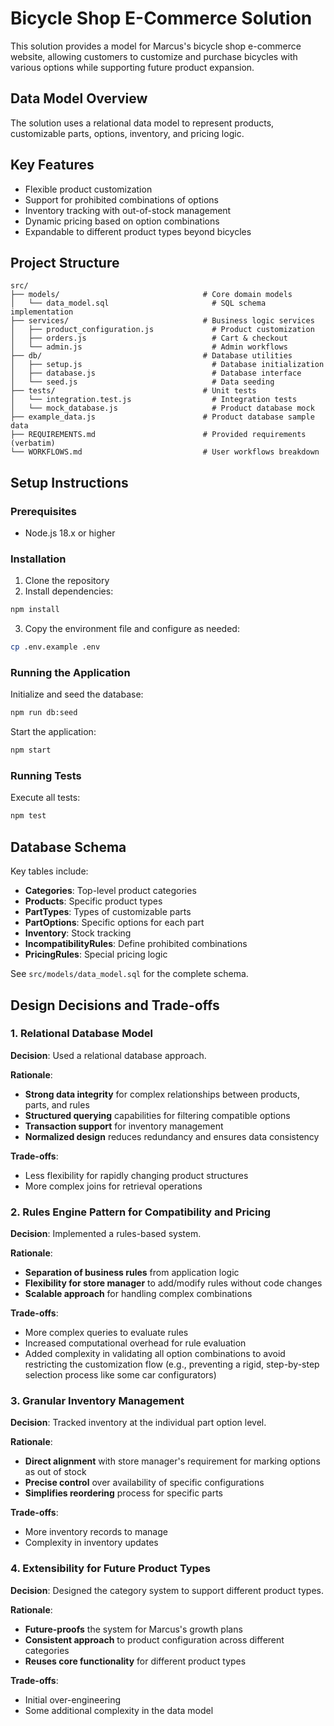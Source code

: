 # Bicycle Shop E-Commerce Solution

This solution provides a model for Marcus's bicycle shop e-commerce website, allowing customers to customize and purchase bicycles with various options while supporting future product expansion.

## Data Model Overview

The solution uses a relational data model to represent products, customizable parts, options, inventory, and pricing logic.

## Key Features

- Flexible product customization
- Support for prohibited combinations of options
- Inventory tracking with out-of-stock management
- Dynamic pricing based on option combinations
- Expandable to different product types beyond bicycles

## Project Structure

```
src/
├── models/                                # Core domain models
│   └── data_model.sql                       # SQL schema implementation
├── services/                              # Business logic services
│   ├── product_configuration.js             # Product customization
│   ├── orders.js                            # Cart & checkout
│   └── admin.js                             # Admin workflows
├── db/                                    # Database utilities
│   ├── setup.js                             # Database initialization
│   ├── database.js                          # Database interface
│   └── seed.js                              # Data seeding
├── tests/                                 # Unit tests
│   └── integration.test.js                  # Integration tests
│   └── mock_database.js                     # Product database mock
├── example_data.js                        # Product database sample data
├── REQUIREMENTS.md                        # Provided requirements (verbatim)
└── WORKFLOWS.md                           # User workflows breakdown
```

## Setup Instructions

### Prerequisites

- Node.js 18.x or higher

### Installation

1. Clone the repository
2. Install dependencies:

```bash
npm install
```

3. Copy the environment file and configure as needed:

```bash
cp .env.example .env
```

### Running the Application

Initialize and seed the database:

```bash
npm run db:seed
```

Start the application:

```bash
npm start
```

### Running Tests

Execute all tests:

```bash
npm test
```

## Database Schema

Key tables include:

- **Categories**: Top-level product categories
- **Products**: Specific product types
- **PartTypes**: Types of customizable parts
- **PartOptions**: Specific options for each part
- **Inventory**: Stock tracking
- **IncompatibilityRules**: Define prohibited combinations
- **PricingRules**: Special pricing logic

See `src/models/data_model.sql` for the complete schema.

## Design Decisions and Trade-offs

### 1. Relational Database Model

**Decision**: Used a relational database approach.

**Rationale**:

- **Strong data integrity** for complex relationships between products, parts, and rules
- **Structured querying** capabilities for filtering compatible options
- **Transaction support** for inventory management
- **Normalized design** reduces redundancy and ensures data consistency

**Trade-offs**:

- Less flexibility for rapidly changing product structures
- More complex joins for retrieval operations

### 2. Rules Engine Pattern for Compatibility and Pricing

**Decision**: Implemented a rules-based system.

**Rationale**:

- **Separation of business rules** from application logic
- **Flexibility for store manager** to add/modify rules without code changes
- **Scalable approach** for handling complex combinations

**Trade-offs**:

- More complex queries to evaluate rules
- Increased computational overhead for rule evaluation
- Added complexity in validating all option combinations to avoid restricting the customization flow (e.g., preventing a rigid, step-by-step selection process like some car configurators)

### 3. Granular Inventory Management

**Decision**: Tracked inventory at the individual part option level.

**Rationale**:

- **Direct alignment** with store manager's requirement for marking options as out of stock
- **Precise control** over availability of specific configurations
- **Simplifies reordering** process for specific parts

**Trade-offs**:

- More inventory records to manage
- Complexity in inventory updates

### 4. Extensibility for Future Product Types

**Decision**: Designed the category system to support different product types.

**Rationale**:

- **Future-proofs** the system for Marcus's growth plans
- **Consistent approach** to product configuration across different categories
- **Reuses core functionality** for different product types

**Trade-offs**:

- Initial over-engineering
- Some additional complexity in the data model

